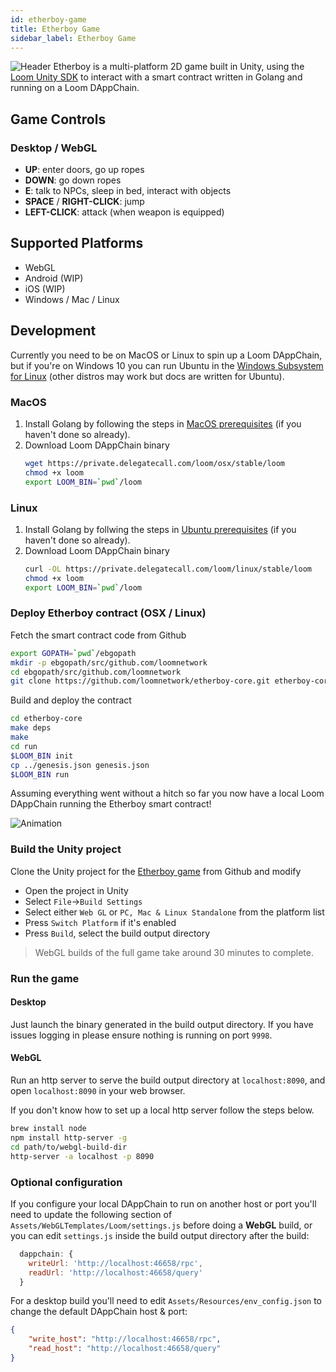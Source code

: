 ```yaml
---
id: etherboy-game
title: Etherboy Game
sidebar_label: Etherboy Game
---
```


![Header](/developers/docs/img/ebw_splash.jpg)
Etherboy is a multi-platform 2D game built in Unity, using the [Loom Unity SDK][] to interact with a
smart contract written in Golang and running on a Loom DAppChain.

## Game Controls

### Desktop / WebGL

- **UP**: enter doors, go up ropes
- **DOWN**: go down ropes
- **E**: talk to NPCs, sleep in bed, interact with objects
- **SPACE** / **RIGHT-CLICK**: jump
- **LEFT-CLICK**: attack (when weapon is equipped)

## Supported Platforms

- WebGL
- Android (WIP)
- iOS (WIP)
- Windows / Mac / Linux

## Development

Currently you need to be on MacOS or Linux to spin up a Loom DAppChain, but if you're on Windows 10
you can run Ubuntu in the [Windows Subsystem for Linux][] (other distros may work but docs are
written for Ubuntu).

### MacOS

1. Install Golang by following the steps in [MacOS prerequisites][] (if you haven't done so already).
2. Download Loom DAppChain binary
   ```bash
   wget https://private.delegatecall.com/loom/osx/stable/loom
   chmod +x loom
   export LOOM_BIN=`pwd`/loom
   ```

### Linux

1. Install Golang by follwing the steps in [Ubuntu prerequisites][]  (if you haven't done so already).
2. Download Loom DAppChain binary
   ```bash
   curl -OL https://private.delegatecall.com/loom/linux/stable/loom
   chmod +x loom
   export LOOM_BIN=`pwd`/loom
   ```

### Deploy Etherboy contract (OSX / Linux)

Fetch the smart contract code from Github
```bash
export GOPATH=`pwd`/ebgopath
mkdir -p ebgopath/src/github.com/loomnetwork
cd ebgopath/src/github.com/loomnetwork
git clone https://github.com/loomnetwork/etherboy-core.git etherboy-core
```

Build and deploy the contract
```bash
cd etherboy-core
make deps
make
cd run
$LOOM_BIN init
cp ../genesis.json genesis.json
$LOOM_BIN run
```

Assuming everything went without a hitch so far you now have a local Loom DAppChain running the
Etherboy smart contract!

![Animation](/developers/docs/img/etherboy-clip.gif)


### Build the Unity project

Clone the Unity project for the [Etherboy game][] from Github and modify 

- Open the project in Unity
- Select `File`->`Build Settings`
- Select either `Web GL` or `PC, Mac & Linux Standalone` from the platform list
- Press `Switch Platform` if it's enabled
- Press `Build`, select the build output directory

> WebGL builds of the full game take around 30 minutes to complete.

### Run the game

#### Desktop

Just launch the binary generated in the build output directory. If you have issues logging in
please ensure nothing is running on port `9998`.

#### WebGL

Run an http server to serve the build output directory at `localhost:8090`, and open
`localhost:8090` in your web browser.

If you don't know how to set up a local http server follow the steps below.

```bash
brew install node
npm install http-server -g
cd path/to/webgl-build-dir
http-server -a localhost -p 8090
```

### Optional configuration

If you configure your local DAppChain to run on another host or port you'll need to update the
following section of `Assets/WebGLTemplates/Loom/settings.js` before doing a **WebGL** build, or
you can edit `settings.js` inside the build output directory after the build:

```js
  dappchain: {
    writeUrl: 'http://localhost:46658/rpc',
    readUrl: 'http://localhost:46658/query'
  }
```

For a desktop build you'll need to edit `Assets/Resources/env_config.json` to change the default
DAppChain host & port:

```json
{
    "write_host": "http://localhost:46658/rpc",
    "read_host": "http://localhost:46658/query"
}
```

[MacOS prerequisites]: prereqs.html
[Ubuntu prerequisites]: prereqs-ubuntu.html
[Windows Subsystem for Linux]: https://docs.microsoft.com/en-us/windows/wsl/install-win10
[Loom Unity SDK]: unity-sdk.html
[Etherboy game]: https://github.com/loomnetwork/Etherboy
[Etherboy smart contract]: https://github.com/loomnetwork/etherboy-core
